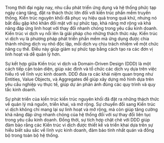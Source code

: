 <!--@Giới thiệu chung-->

Trong thời đại ngày nay, nhu cầu phát triển ứng dụng và hệ thống phức tạp ngày càng tăng, đặt ra thách thức lớn đối với kiến trúc phần mềm truyền thống. Kiến trúc nguyên khối đã phục vụ hiệu quả trong quá khứ, nhưng nó bắt đầu gặp khó khăn đối mặt với sự phức tạp, khả năng mở rộng và khả năng đáp ứng linh hoạt với thay đổi nhanh chóng trong yêu cầu kinh doanh. Kiến trúc vi dịch vụ nổi lên là giải pháp cho những thách thức này. Kiến trúc vi dịch vụ là phương pháp phát triển phần mềm mà ứng dụng được chia thành những dịch vụ nhỏ độc lập, mỗi dịch vụ chịu trách nhiệm về một chức năng cụ thể. Điều này giúp giảm sự phức tạp bằng cách tạo ra các đơn vị linh hoạt và dễ quản lý hơn.

Sự kết hợp giữa Kiến trúc vi dịch và Domain-Driven Design (DDD) là một cách tiếp cận toàn diện, giúp xác định và tổ chức các dịch vụ dựa trên việc hiểu rõ về lĩnh vực kinh doanh. DDD đưa ra các khái niệm quan trọng như Entities, Value Objects, và Aggregates để giúp xây dựng mô hình dựa trên yêu cầu nghiệp vụ thực tế, giúp dự án phản ánh đúng các quy trình và quy tắc kinh doanh.

Sự phát triển của kiến trúc kiến trúc nguyên khối đã đặt ra những thách thức về quản lý mã nguồn, triển khai, và mở rộng. Sự chuyển đổi sang Kiến trúc vi dịch không chỉ mang lại sự linh hoạt và mở rộng, mà còn giúp tăng cường khả năng đáp ứng nhanh chóng của hệ thống đối với sự thay đổi liên tục trong yêu cầu kinh doanh. Đồng thời, sự tích hợp chặt chẽ với DDD giúp đảm bảo rằng các Kiến trúc vi dịch được thiết kế và triển khai dựa trên sự hiểu biết sâu sắc về lĩnh vực kinh doanh, đảm bảo tính nhất quán và đồng bộ trong toàn bộ hệ thống.
